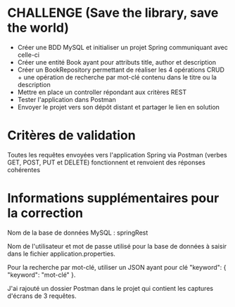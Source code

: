 # CHALLENGE (Save the library, save the world)

 - Créer une BDD MySQL et initialiser un projet Spring communiquant avec celle-ci
 - Créer une entité Book ayant pour attributs title, author et description
 - Créer un BookRepository permettant de réaliser les 4 opérations CRUD + une opération de recherche par mot-clé contenu dans le titre ou la description
 - Mettre en place un controller répondant aux critères REST
 - Tester l'application dans Postman
 - Envoyer le projet vers son dépôt distant et partager le lien en solution
 
# Critères de validation

  Toutes les requêtes envoyées vers l'application Spring via Postman (verbes GET, POST, PUT et DELETE) fonctionnent et renvoient des réponses cohérentes
  
# Informations supplémentaires pour la correction

Nom de la base de données MySQL : springRest

Nom de l'utilisateur et mot de passe utilisé pour la base de données à saisir dans le fichier application.properties.

Pour la recherche par mot-clé, utiliser un JSON ayant pour clé "keyword": { "keyword": "mot-clé" }.

J'ai rajouté un dossier Postman dans le projet qui contient les captures d'écrans de 3 requêtes.
